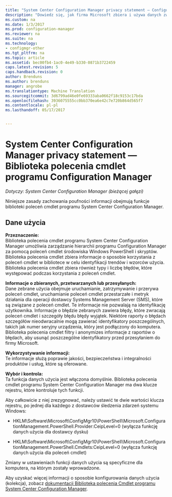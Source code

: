 ```yaml
---
title: "System Center Configuration Manager privacy statement — Configuration Manager cmdletlLibrary | Dokumentacja firmy Microsoft"
description: "Dowiedz się, jak firma Microsoft zbiera i używa danych związanych z biblioteki polecenia cmdlet programu System Center Configuration Manager."
ms.custom: na
ms.date: 1/3/2017
ms.prod: configuration-manager
ms.reviewer: na
ms.suite: na
ms.technology:
- configmgr-other
ms.tgt_pltfrm: na
ms.topic: article
ms.assetid: bec00fb4-1ac0-4e49-b330-0871b3722459
caps.latest.revision: 5
caps.handback.revision: 0
author: Brenduns
ms.author: brenduns
manager: angrobe
ms.translationtype: Machine Translation
ms.sourcegitcommit: 3d6799ad46e0fe69333aba0662f18c9153c17bda
ms.openlocfilehash: 3936075555cc0bb370ea6e42c7e720b864d565f7
ms.contentlocale: pl-pl
ms.lasthandoff: 05/17/2017


---
```

# <a name="system-center-configuration-manager-privacy-statement---configuration-manager-cmdlet-library"></a>System Center Configuration Manager privacy statement — Biblioteka polecenia cmdlet programu Configuration Manager

*Dotyczy: System Center Configuration Manager (bieżącej gałęzi)*

Niniejsze zasady zachowania poufności informacji obejmują funkcje biblioteki poleceń cmdlet programu System Center Configuration Manager.  

## <a name="usage-data"></a>Dane użycia  
 **Przeznaczenie:**   
Biblioteka polecenia cmdlet programu System Center Configuration Manager umożliwia zarządzanie hierarchii programu Configuration Manager za pomocą poleceń cmdlet środowiska Windows PowerShell i skryptów. Biblioteka polecenia cmdlet zbiera informacje o sposobie korzystania z poleceń cmdlet w bibliotece w celu identyfikacji trendów i wzorców użycia. Biblioteka polecenia cmdlet zbiera również typy i liczbę błędów, które występować podczas korzystania z poleceń cmdlet.  

 **Informacje o zbieranych, przetwarzanych lub przesyłanych:**   
Dane zebrane użycia obejmuje uruchamianie, zatrzymywanie i przerywa poleceń cmdlet, uruchamianie poleceń cmdlet przestarzałe i metryk działania dla operacji dostawcy Systems Management Server (SMS), które są związane z poleceń cmdlet. Te informacje nie pozwalają na identyfikację użytkownika.  Informacje o błędzie zebranych zawiera błędy, które zwracają poleceń cmdlet i szczegóły błędu błędy wyjątek. Niektóre raporty o błędach szczegółów nieodwracalnie mogą zawierać identyfikatory poszczególnych, takich jak numer seryjny urządzenia, który jest podłączony do komputera. Biblioteka polecenia cmdlet filtry i anonymizes informacje z raportów o błędach, aby usunąć poszczególne identyfikatory przed przesyłaniem do firmy Microsoft.  

 **Wykorzystywanie informacji:**   
Te informacje służą poprawie jakości, bezpieczeństwa i integralności produktów i usług, które są oferowane.  

 **Wybór i kontrola:**   
Ta funkcja danych użycia jest włączona domyślnie. Biblioteka polecenia cmdlet programu System Center Configuration Manager ma dwa klucze rejestru, które kontroluje tych funkcji.  

 Aby całkowicie z niej zrezygnować, należy ustawić te dwie wartości klucza rejestru, po jednej dla każdego z dostawców śledzenia zdarzeń systemu Windows:  

-   HKLM\Software\Microsoft\ConfigMgr10\PowerShell\Microsoft.ConfigurationManagement.PowerShell.Provider:CeipLevel=0 (wyłącza funkcję danych użycia dla dostawcy dysku)  

-   HKLM\Software\Microsoft\ConfigMgr10\PowerShell\Microsoft.ConfigurationManagement.PowerShell.Cmdlets:CeipLevel=0 (wyłącza funkcję danych użycia dla poleceń cmdlet)  

 Zmiany w ustawieniach funkcji danych użycia są specyficzne dla komputera, na którym zostały wprowadzone.  

 Aby uzyskać więcej informacji o sposobie konfigurowania danych użycia (kolekcja), zobacz [dokumentacji Biblioteka polecenia Cmdlet programu System Center Configuration Manager](https://technet.microsoft.com/en-us/library/dn958404.aspx).   

